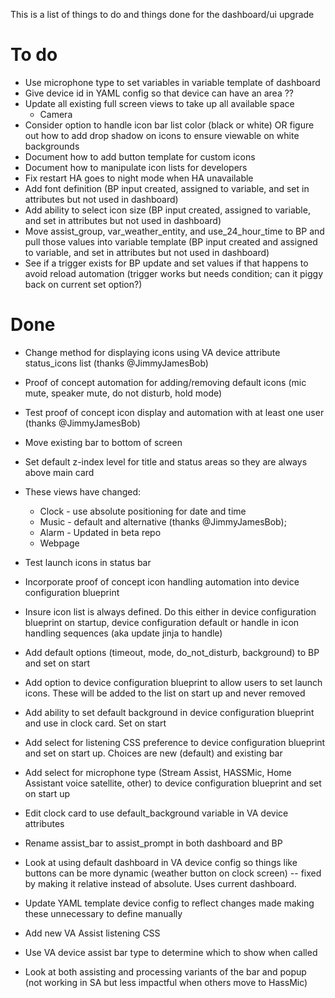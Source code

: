 This is a list of things to do and things done for the dashboard/ui upgrade

# To do


* Use microphone type to set variables in variable template of dashboard
* Give device id in YAML config so that device can have an area ??
* Update all existing full screen views to take up all available space
  * Camera
* Consider option to handle icon bar list color (black or white) OR figure out how to add drop shadow on icons to ensure viewable on white backgrounds
* Document how to add button template for custom icons
* Document how to manipulate icon lists for developers
* Fix restart HA goes to night mode when HA unavailable
* Add font definition (BP input created, assigned to variable, and set in attributes but not used in dashboard)
* Add ability to select icon size (BP input created, assigned to variable, and set in attributes but not used in dashboard)
* Move assist_group,  var_weather_entity, and use_24_hour_time to BP and pull those values into variable template (BP input created and assigned to variable, and set in attributes but not used in dashboard)
* See if a trigger exists for BP update and set values if that happens to avoid reload automation (trigger works but needs condition; can it piggy back on current set option?)

  
# Done

* Change method for displaying icons using VA device attribute status_icons list (thanks @JimmyJamesBob)
* Proof of concept automation for adding/removing default icons (mic mute, speaker mute, do not disturb, hold mode)
* Test proof of concept icon display and automation with at least one user (thanks @JimmyJamesBob)
* Move existing bar to bottom of screen
* Set default z-index level for title and status areas so they are always above main card
* These views have changed:
  * Clock - use absolute positioning for date and time  
  * Music - default and alternative (thanks @JimmyJamesBob);
  * Alarm - Updated in beta repo
  * Webpage     
* Test launch icons in status bar
* Incorporate proof of concept icon handling automation into device configuration blueprint
* Insure icon list is always defined.  Do this either in device configuration blueprint on startup, device configuration default or handle in icon handling sequences (aka update jinja to handle)
* Add default options (timeout, mode, do_not_disturb, background) to BP and set on start
* Add option to device configuration blueprint to allow users to set launch icons.  These will be added to the list on start up and never removed
* Add ability to set default background in device configuration blueprint and use in clock card.  Set on start
* Add select for listening CSS preference to device configuration blueprint and set on start up.  Choices are new (default) and existing bar
* Add select for microphone type (Stream Assist, HASSMic, Home Assistant voice satellite, other) to device configuration blueprint and set on start up
* Edit clock card to use default_background variable in VA device attributes
* Rename assist_bar to assist_prompt in both dashboard and BP

* Look at using default dashboard in VA device config so things like buttons can be more dynamic (weather button on clock screen) -- fixed by making it relative instead of absolute.  Uses current dashboard.
* Update YAML template device config to reflect changes made making these unnecessary to define manually
* Add new VA Assist listening CSS
* Use VA device assist bar type to determine which to show when called
* Look at both assisting and processing variants of the bar and popup (not working in SA but less impactful when others move to HassMic)
